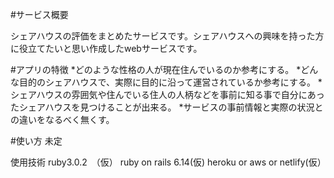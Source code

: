 #サービス概要

シェアハウスの評価をまとめたサービスです。シェアハウスへの興味を持った方に役立てたいと思い作成したwebサービスです。

#アプリの特徴
*どのような性格の人が現在住んでいるのか参考にする。
*どんな目的のシェアハウスで、実際に目的に沿って運営されているか参考にする。
*シェアハウスの雰囲気や住んでいる住人の人柄などを事前に知る事で自分にあったシェアハウスを見つけることが出来る。
*サービスの事前情報と実際の状況との違いをなるべく無くす。

#使い方
未定

使用技術
ruby3.0.2　（仮）
ruby on rails 6.14(仮)
heroku or aws or netlify(仮）




